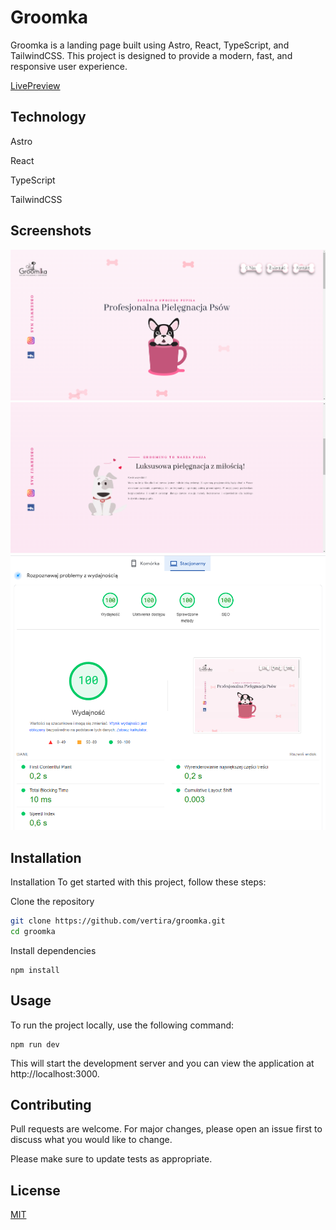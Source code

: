 # Groomka

Groomka is a landing page built using Astro, React, TypeScript, and TailwindCSS. This project is designed to provide a modern, fast, and responsive user experience.

[LivePreview](www.groomka.vercel.app)

## Technology

Astro

React

TypeScript

TailwindCSS

## Screenshots

![Screenshot1](public/images/screenshot1.png?raw=true "screenshot1")
![Screenshot2](public/images/screenshot2.png?raw=true "screenshot2")
![PageSpeed](public/images/pagespeed.png?raw=true "PageSpeed")

## Installation

Installation
To get started with this project, follow these steps:

Clone the repository

```bash
git clone https://github.com/vertira/groomka.git
cd groomka
```

Install dependencies

```
npm install
```

## Usage

To run the project locally, use the following command:

```
npm run dev
```

This will start the development server and you can view the application at http://localhost:3000.

## Contributing

Pull requests are welcome. For major changes, please open an issue first
to discuss what you would like to change.

Please make sure to update tests as appropriate.

## License

[MIT](https://choosealicense.com/licenses/mit/)
